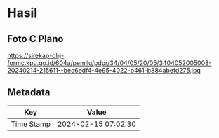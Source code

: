 # Hasil

## Foto C Plano

https://sirekap-obj-formc.kpu.go.id/604a/pemilu/pdpr/34/04/05/20/05/3404052005008-20240214-215611--bec6edf4-4e95-4022-b461-b884abefd275.jpg


## Metadata

| Key        | Value               |
| ---------- | ------------------- |
| Time Stamp | 2024-02-15 07:02:30 |



